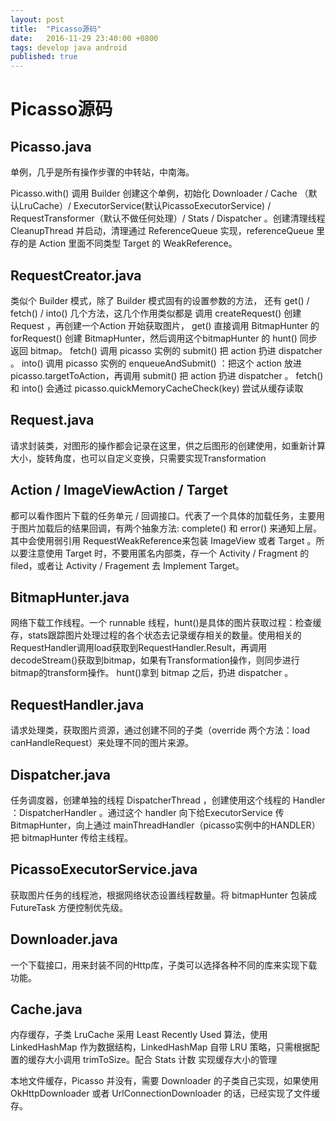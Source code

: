 ```yaml
---
layout: post
title:  "Picasso源码"
date:   2016-11-29 23:40:00 +0800
tags: develop java android 
published: true
---
```


# Picasso源码

## Picasso.java


单例，几乎是所有操作步骤的中转站，中南海。

Picasso.with() 调用 Builder 创建这个单例，初始化 Downloader / Cache （默认LruCache）/ ExecutorService(默认PicassoExecutorService) / RequestTransformer（默认不做任何处理）/ Stats / Dispatcher 。创建清理线程 CleanupThread 并启动，清理通过 ReferenceQueue 实现，referenceQueue 里存的是 Action 里面不同类型 Target 的 WeakReference。

## RequestCreator.java

类似个 Builder 模式，除了 Builder 模式固有的设置参数的方法，
还有 get() / fetch() / into() 几个方法，这几个作用类似都是 调用 createRequest() 创建 Request ，再创建一个Action 开始获取图片， 
get() 直接调用 BitmapHunter 的 forRequest() 创建 BitmapHunter，然后调用这个bitmapHunter 的 hunt() 同步返回 bitmap。
fetch() 调用 picasso 实例的 submit() 把 action 扔进 dispatcher 。
into() 调用 picasso 实例的 enqueueAndSubmit() ：把这个 action 放进 picasso.targetToAction，再调用 submit() 把 action 扔进 dispatcher 。
fetch() 和 into() 会通过 picasso.quickMemoryCacheCheck(key) 尝试从缓存读取

## Request.java

请求封装类，对图形的操作都会记录在这里，供之后图形的创建使用，如重新计算大小，旋转角度，也可以自定义变换，只需要实现Transformation

## Action / ImageViewAction / Target

都可以看作图片下载的任务单元 / 回调接口。代表了一个具体的加载任务，主要用于图片加载后的结果回调，有两个抽象方法: complete() 和 error() 来通知上层。
其中会使用弱引用 RequestWeakReference来包装 ImageView 或者 Target 。所以要注意使用 Target 时，不要用匿名内部类，存一个 Activity / Fragment 的 filed，或者让 Activity / Fragement 去 Implement Target。

## BitmapHunter.java

网络下载工作线程。一个 runnable 线程，hunt()是具体的图片获取过程：检查缓存，stats跟踪图片处理过程的各个状态去记录缓存相关的数量。使用相关的RequestHandler调用load获取到RequestHandler.Result，再调用decodeStream()获取到bitmap，如果有Transformation操作，则同步进行bitmap的transform操作。 hunt()拿到 bitmap 之后，扔进 dispatcher 。

## RequestHandler.java

请求处理类，获取图片资源，通过创建不同的子类（override 两个方法：load canHandleRequest）来处理不同的图片来源。

## Dispatcher.java

任务调度器，创建单独的线程 DispatcherThread ，创建使用这个线程的 Handler ：DispatcherHandler 。通过这个 handler 向下给ExecutorService 传 BitmapHunter，向上通过 mainThreadHandler（picasso实例中的HANDLER） 把 bitmapHunter 传给主线程。

## PicassoExecutorService.java

获取图片任务的线程池，根据网络状态设置线程数量。将 bitmapHunter 包装成 FutureTask 方便控制优先级。

## Downloader.java

一个下载接口，用来封装不同的Http库，子类可以选择各种不同的库来实现下载功能。

## Cache.java

内存缓存，子类 LruCache 采用 Least Recently Used 算法，使用 LinkedHashMap 作为数据结构，LinkedHashMap 自带 LRU 策略，只需根据配置的缓存大小调用 trimToSize。配合 Stats 计数 实现缓存大小的管理

本地文件缓存，Picasso 并没有，需要 Downloader 的子类自己实现，如果使用 OkHttpDownloader 或者 UrlConnectionDownloader 的话，已经实现了文件缓存。


